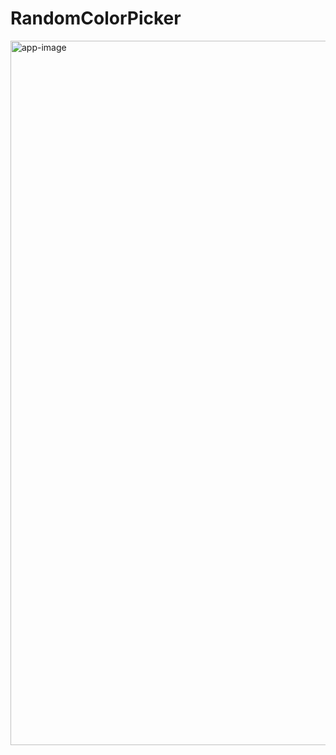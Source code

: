 # RandomColorPicker
<img width="1127" alt="app-image" src="https://user-images.githubusercontent.com/75110126/218305020-e04d6115-ca90-4fce-b0c6-860cfee14fec.png">
